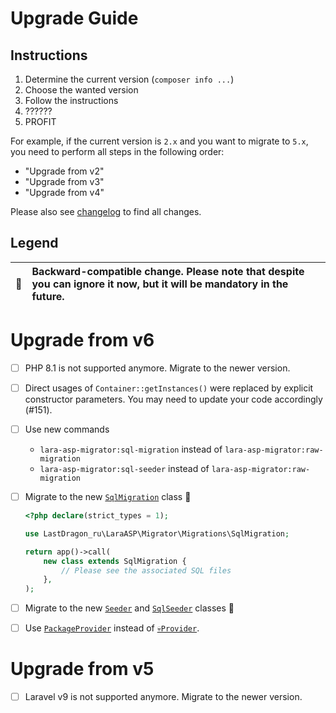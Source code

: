 # Upgrade Guide

[include:file]: ../../docs/Shared/Upgrade.md
[//]: # (start: preprocess/aa9fc458898c7c1c)
[//]: # (warning: Generated automatically. Do not edit.)

## Instructions

1. Determine the current version (`composer info ...`)
2. Choose the wanted version
3. Follow the instructions
4. ??????
5. PROFIT

For example, if the current version is `2.x` and you want to migrate to `5.x`, you need to perform all steps in the following order:

* "Upgrade from v2"
* "Upgrade from v3"
* "Upgrade from v4"

Please also see [changelog](https://github.com/LastDragon-ru/lara-asp/releases) to find all changes.

## Legend

| 🤝 | Backward-compatible change. Please note that despite you can ignore it now, but it will be mandatory in the future. |
|:--:|:--------------------------------------------------------------------------------------------------------------------|

[//]: # (end: preprocess/aa9fc458898c7c1c)

# Upgrade from v6

[include:file]: ../../docs/Shared/Upgrade/FromV6.md
[//]: # (start: preprocess/9679e76379216855)
[//]: # (warning: Generated automatically. Do not edit.)

* [ ] PHP 8.1 is not supported anymore. Migrate to the newer version.

* [ ] Direct usages of `Container::getInstances()` were replaced by explicit constructor parameters. You may need to update your code accordingly (#151).

[//]: # (end: preprocess/9679e76379216855)

* [ ] Use new commands
  * `lara-asp-migrator:sql-migration` instead of `lara-asp-migrator:raw-migration`
  * `lara-asp-migrator:sql-seeder` instead of `lara-asp-migrator:raw-migration`

* [ ] Migrate to the new [`SqlMigration`][code-links/6b3f8327188c3054] class 🤝

  ```php
  <?php declare(strict_types = 1);

  use LastDragon_ru\LaraASP\Migrator\Migrations\SqlMigration;

  return app()->call(
      new class extends SqlMigration {
          // Please see the associated SQL files
      },
  );
  ```

* [ ] Migrate to the new [`Seeder`][code-links/9c7c8e70a7e5978f] and [`SqlSeeder`][code-links/365049c62f4308a2] classes 🤝

* [ ] Use [`PackageProvider`][code-links/32f50dc36e80e945] instead of [`💀Provider`][code-links/e7bb9f5ec22ad158].

# Upgrade from v5

[include:file]: ../../docs/Shared/Upgrade/FromV5.md
[//]: # (start: preprocess/2e85dad2b0618274)
[//]: # (warning: Generated automatically. Do not edit.)

* [ ] Laravel v9 is not supported anymore. Migrate to the newer version.

[//]: # (end: preprocess/2e85dad2b0618274)

[//]: # (start: code-links)
[//]: # (warning: Generated automatically. Do not edit.)

[code-links/6b3f8327188c3054]: src/Migrations/SqlMigration.php
    "\LastDragon_ru\LaraASP\Migrator\Migrations\SqlMigration"

[code-links/32f50dc36e80e945]: src/PackageProvider.php
    "\LastDragon_ru\LaraASP\Migrator\PackageProvider"

[code-links/e7bb9f5ec22ad158]: src/Provider.php
    "\LastDragon_ru\LaraASP\Migrator\Provider"

[code-links/9c7c8e70a7e5978f]: src/Seeders/Seeder.php
    "\LastDragon_ru\LaraASP\Migrator\Seeders\Seeder"

[code-links/365049c62f4308a2]: src/Seeders/SqlSeeder.php
    "\LastDragon_ru\LaraASP\Migrator\Seeders\SqlSeeder"

[//]: # (end: code-links)

